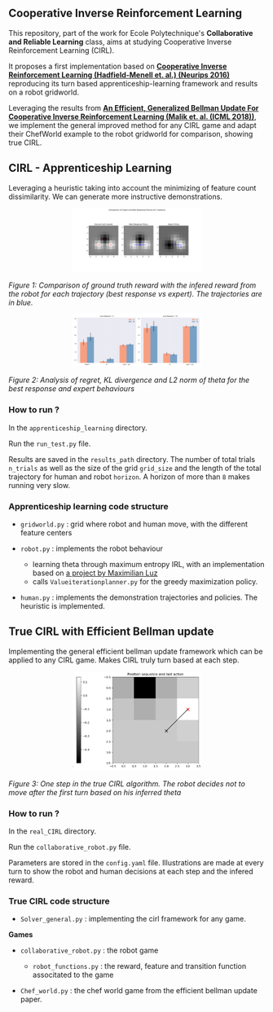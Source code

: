 ## Cooperative Inverse Reinforcement Learning

This repository, part of the work for Ecole Polytechnique's **Collaborative and Reliable Learning** class, aims at studying Cooperative Inverse Reinforcement Learning (CIRL). 

It proposes a first implementation based on **[Cooperative Inverse Reinforcement Learning (Hadfield-Menell et. al.) (Neurips 2016)](https://papers.nips.cc/paper_files/paper/2016/hash/c3395dd46c34fa7fd8d729d8cf88b7a8-Abstract.html)** reproducing its turn based apprenticeship-learning framework and results on a robot gridworld. 

Leveraging the results from **[An Efficient, Generalized Bellman Update For Cooperative Inverse Reinforcement Learning (Malik et. al. (ICML 2018))](https://arxiv.org/pdf/1806.03820)**, we implement the general improved method for any CIRL game and adapt their ChefWorld example to the robot gridworld for comparison, showing true CIRL. 

## CIRL - Apprenticeship Learning

Leveraging a heuristic taking into account the minimizing of feature count dissimilarity. We can generate more instructive demonstrations. 

<p align="center">
  <img src="media/robot_grid.png" alt="Image 1" width="50%">
</p>

*Figure 1: Comparison of ground truth reward with the infered reward from the robot for each trajectory (best response vs expert). The trajectories are in blue.*

<p align="center">
  <img src="media/apprenticeship_results.png" alt="Image 2" width="50%">
</p>

*Figure 2: Analysis of regret, KL divergence and L2 norm of theta for the best response and expert behaviours*

### How to run ? 

In the `apprenticeship_learning` directory.

Run the `run_test.py` file.  

Results are saved in the `results_path` directory. The number of total trials `n_trials` as well as the size of the grid `grid_size` and the length of the total trajectory for human and robot `horizon`. A horizon of more than `8` makes running very slow. 

### Apprenticeship learning code structure

- `gridworld.py` : grid where robot and human move, with the different feature centers
- `robot.py` : implements the robot behaviour
    - learning theta through maximum entropy IRL, with an implementation based on [a project by Maximilian Luz](https://nbviewer.org/github/qzed/irl-maxent/blob/master/notebooks/maxent.ipynb)
    - calls `Valueiterationplanner.py` for the greedy maximization policy.

- `human.py` : implements the demonstration trajectories and policies. The heuristic is implemented. 

## True CIRL with Efficient Bellman update

Implementing the general efficient bellman update framework which can be applied to any CIRL game. Makes CIRL truly turn based at each step. 

<p align="center">
  <img src="media/true_cirl.png" alt="Image 3" width="50%">
</p>

*Figure 3: One step in the true CIRL algorithm. The robot decides not to move after the first turn based on his inferred theta*

### How to run ? 

In the `real_CIRL` directory.

Run the `collaborative_robot.py` file.  

Parameters are stored in the `config.yaml` file. Illustrations are made at every turn to show the robot and human decisions at each step and the infered reward.  

### True CIRL code structure

- `Solver_general.py` : implementing the cirl framework for any game.

**Games**

- `collaborative_robot.py` : the robot game
    - `robot_functions.py` : the reward, feature and transition function associtated to the game

- `Chef_world.py` : the chef world game from the efficient bellman update paper. 